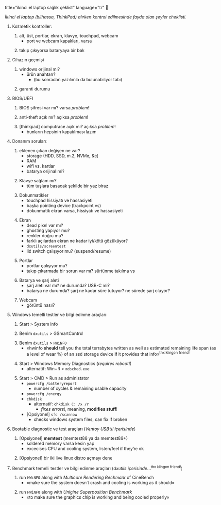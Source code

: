 title="ikinci el laptop sağlık çeklist"
language="tr"

<style>
/* Some custom styling, makes this page more legible. */
body {
  max-width: 80ch !important;
}

ol > li {
  margin-top: 1em;
}
</style>

_İkinci el laptop (bilhassa, ThinkPad) alırken kontrol edilmesinde
fayda olan şeyler cheklisti._

1.  Kozmetik kontroller:
    1.  alt, üst, portlar, ekran, klavye, touchpad, webcam
        -   port ve webcam kapakları, varsa
    2.  takıp çıkıyorsa bataryaya bir bak

2.  Cihazın geçmişi
    1.  windows orijinal mi?
        -   ürün anahtarı?
            -   (bu sonradan yazılımla da bulunabiliyor tabi)
    2.  garanti durumu

3.  BIOS/UEFI
    1.  BIOS şifresi var mı? varsa _problem_!
    2.  anti-theft açık mı? açıksa _problem_!
    3.  [thinkpad] computrace açık mı? açıksa _problem_!
        -   bunların hepsinin kapatılması lazım

4.  Donanım soruları:
    1.  eklenen çıkan değişen ne var?
        -   storage (HDD, SSD, m.2, NVMe, &c)
        -   RAM
        -   wifi vs. kartlar
        -   batarya orijinal mi?
    2.  Klavye sağlam mı?
        -   tüm tuşlara basacak şekilde bir yaz biraz
    3.  Dokunmatikler
        -   touchpad hissiyatı ve hassasiyeti
        -   başka pointing device (trackpoint vs)
        -   dokunmatik ekran varsa, hissiyatı ve hassasiyeti
    4.  Ekran
        -   dead pixel var mı?
        -   ghosting yapıyor mu?
        -   renkler doğru mu?
        -   farklı açılardan ekran ne kadar iyi/kötü gözüküyor?
        -   `dxutils/screentest`
        -   lid switch çalışıyor mu? (suspend/resume)
    5.  Portlar
        -   portlar çalışıyor mu?
        -   takıp çıkarmada bir sorun var mı? sürtünme takılma vs
    6.  Batarya ve şarj aleti
        -   şarj aleti var mı? ne durumda? USB-C mi?
        -   batarya ne durumda? şarj ne kadar süre tutuyor? ne sürede şarj
            oluyor?
    7.  Webcam
        -   görüntü nasıl?

5.  Windows temelli testler ve bilgi edinme araçları
    1.  Start > System Info
    2.  Benim `dxutils` > GSmartControl
    3.  Benim `dxutils` > `HWiNFO`
        -   «hwinfo **should** tell you the total terrabytes written
            as well as estimated remaining life span (as a level of
            wear %) of an ssd storage device if it provides that
            info»<sup>thx klingon friend!</sup>
    4.  Start > Windows Memory Diagnostics (_requires reboot_!)
        -   alternatif: Win+R > `mdsched.exe`
    5.  Start > CMD > Run as administator
        -   `powercfg /batteryreport`
            -   number of cycles & remaining usable capacity
        -   `powercfg /energy`
        -   `chkdisk`
            -   alternatif: `chkdisk C: /x /r`
                -   _fixes errors!_, meaning, **modifies stuff!**
        -   [Opsiyonel] `sfc /scannow`
            -   checks windows system files, can fix if broken

6.  Bootable diagnostic ve test araçları (_Ventoy USB’si içerisinde_)
    1.  [Opsiyonel] **memtest** (memtest86 ya da memtest86+)
        -   soldered memory varsa kesin yap
        -   excecises CPU and cooling system, listen/feel if they’re ok
    2.  [Opsiyonel] bir iki live linux distro açmayı dene

7.  Benchmark temelli testler ve bilgi edinme araçları (_dxutils
    içerisinde_...<sup>thx klingon friend!</sup>)
    1.  run `HWiNFO` along with _Multicore Rendering Bechmark_ of
        CineBench
        -   «make sure the system doesn’t crash and cooling is working as
            it should»
    2.  run `HWiNFO` along with _Unigine Superposition Benchmark_
        -   «to make sure the graphics chip is working and being cooled
            properly»
